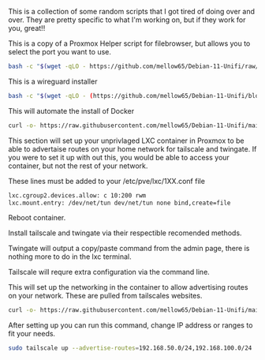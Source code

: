 This is a collection of some random scripts that I got tired of doing over and over.  They are pretty specific to what I'm working on, but if they work for you, great!!

This is a copy of a Proxmox Helper script for filebrowser, but allows you to select the port you want to use. 
```bash
bash -c "$(wget -qLO - https://github.com/mellow65/Debian-11-Unifi/raw/main/filebrowser.sh)"
```

This is a wireguard installer
```bash
bash -c "$(wget -qLO - (https://github.com/mellow65/Debian-11-Unifi/blob/main/wg-install.sh)"
```




This will automate the install of Docker
```bash
curl -o- https://raw.githubusercontent.com/mellow65/Debian-11-Unifi/main/deb12-docker.sh | bash
```








This section will set up your unprivlaged LXC container in Proxmox to be able to advertaise routes on your home network for tailscale and twingate.  If you were to set it up with out this, you would be able to access your container, but not the rest of your network.  

These lines must be added to your /etc/pve/lxc/1XX.conf file

```bash
lxc.cgroup2.devices.allow: c 10:200 rwm
lxc.mount.entry: /dev/net/tun dev/net/tun none bind,create=file
```
Reboot container.

Install tailscale and twingate via their respectible recomended methods.

Twingate will output a copy/paste command from the admin page, there is nothing more to do in the lxc terminal.

Tailscale will requre extra configuration via the command line.

This will set up the networking in the container to allow advertising routes on your network.  These are pulled from tailscales websites.
```bash
curl -o- https://raw.githubusercontent.com/mellow65/Debian-11-Unifi/main/prox_lxc_tail_twin.sh | bash
```

After setting up you can run this command, change IP address or ranges to fit your needs.
```bash
sudo tailscale up --advertise-routes=192.168.50.0/24,192.168.100.0/24
```


